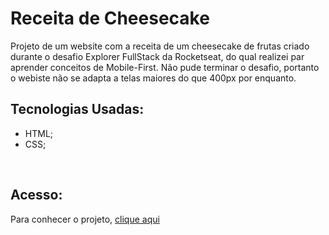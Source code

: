 # Receita de Cheesecake

Projeto de um website com a receita de um cheesecake de frutas criado durante o desafio Explorer FullStack da Rocketseat, do qual realizei par aprender conceitos de  Mobile-First. Não pude terminar o desafio, portanto o webiste não se adapta a telas maiores do que 400px por enquanto.




## Tecnologias Usadas:
- HTML;
- CSS;
<br>


## Acesso:
Para conhecer o projeto, [clique aqui]()

<br>
